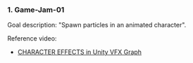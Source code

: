 ### 1. Game-Jam-01
Goal description: "Spawn particles in an animated character".

Reference video: 
* [CHARACTER EFFECTS in Unity VFX Graph](https://www.youtube.com/watch?v=ePbeaYuMNK4)
